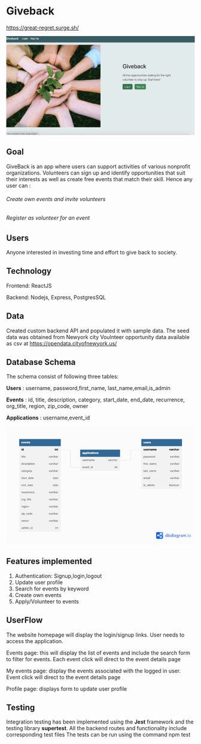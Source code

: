 # Giveback

https://great-regret.surge.sh/

![This is an image](/homepage.png)

## Goal
GiveBack is an app where users can support activities of various nonprofit organizations.  Volunteers can sign up and identify opportunities that suit their interests as well as create free events that match their skill. Hence any user can :
 ###### Create own events and invite volunteers
 ###### Register as volunteer for an event


## Users
Anyone interested in investing time and effort to give back to society.

## Technology
Frontend: ReactJS

Backend: Nodejs, Express, PostgresSQL

## Data
Created custom backend API and populated it with sample data. The seed data was obtained from Newyork city Voulnteer opportunity data available as csv at https://opendata.cityofnewyork.us/

## Database Schema
The schema consist of following three tables:

**Users** : username, password,first_name, last_name,email,is_admin

**Events** : id, title, description, category, start_date,  end_date, recurrence, org_title, region, zip_code, owner

**Applications** : username,event_id

![This is an image](/capstone%202.png)

## Features implemented
1. Authentication: Signup,login,logout
2. Update user profile
3. Search for events by keyword
4. Create own events
5. Apply/Volunteer to events

## UserFlow

The website homepage will display the login/signup links. User needs to access the application.

Events page: this will display the list of events and include the search form to filter for events. Each event click will direct to the event details page

My events page: display the events associated with the logged in user. Event click will direct to the event details page

Profile page: displays form to update user profile


## Testing
Integration testing has been implemented using the **Jest** framework and the testing library **supertest**. All the backend routes and functionality include corresponding test files
The tests can be run using the command npm test

